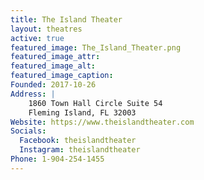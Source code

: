 ```yaml
---
title: The Island Theater
layout: theatres
active: true
featured_image: The_Island_Theater.png
featured_image_attr:
featured_image_alt:
featured_image_caption:
Founded: 2017-10-26
Address: |
    1860 Town Hall Circle Suite 54
    Fleming Island, FL 32003
Website: https://www.theislandtheater.com
Socials: 
  Facebook: theislandtheater
  Instagram: theislandtheater
Phone: 1-904-254-1455
---
```

